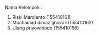 Nama Kelompok :

1. Riski Mardianto 		(155410161)
2. Muchamad dimaz ghozali 	(155410162)
3. Ulang priyowidodo		(155410156)
